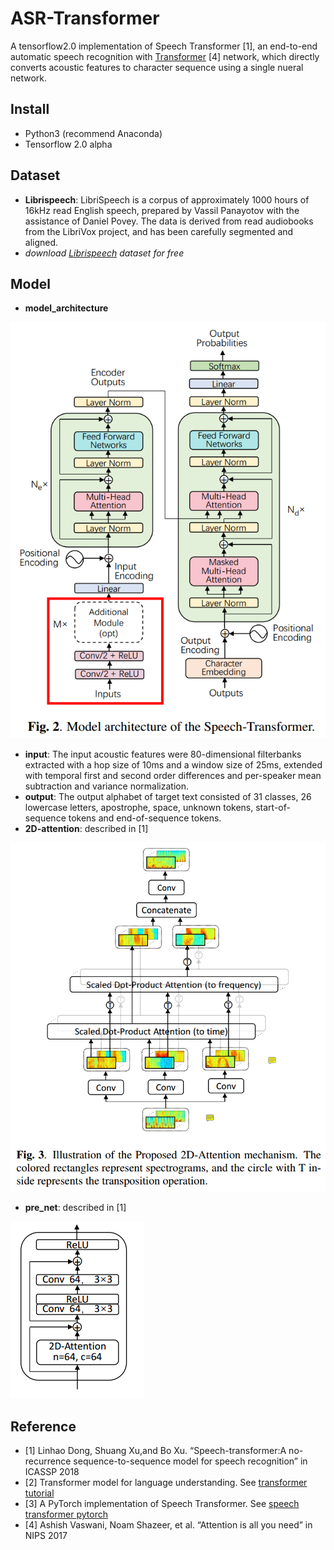 # ASR-Transformer
A tensorflow2.0 implementation of Speech Transformer [1], an end-to-end automatic speech recognition with [Transformer](https://arxiv.org/abs/1706.03762) [4] network, which directly converts acoustic features to character sequence using a single nueral network.

## Install
- Python3 (recommend Anaconda)
- Tensorflow 2.0 alpha

## Dataset
- **Librispeech**: LibriSpeech is a corpus of approximately 1000 hours of 16kHz read English speech, prepared by Vassil Panayotov with the assistance of Daniel Povey. The data is derived from read audiobooks from the LibriVox project, and has been carefully segmented and aligned.
- *download [Librispeech](http://www.openslr.org/12/) dataset for free* 

## Model
- **model_architecture**


![model_architecture](egs/ST.png)
- **input**: The input acoustic features were 80-dimensional filterbanks extracted with a hop size of 10ms and a window size of 25ms, extended with temporal first and second order differences and per-speaker mean subtraction and variance normalization.
- **output**: The output alphabet of target text consisted of 31 classes, 26 lowercase letters, apostrophe, space, unknown tokens, start-of-sequence tokens and end-of-sequence tokens.
- **2D-attention**: described in [1]

![2D-ATT](egs/2D-attention.png)
- **pre_net**: described in [1]

![pre_nET](egs/module.png)

## Reference
- [1] Linhao Dong, Shuang Xu,and Bo Xu. “Speech-transformer:A no-recurrence sequence-to-sequence model for speech recognition” in ICASSP 2018
- [2] Transformer model for language understanding.  See [transformer tutorial](https://www.tensorflow.org/alpha/tutorials/text/transformer)
- [3] A PyTorch implementation of Speech Transformer. See [speech transformer pytorch](https://github.com/kaituoxu/Speech-Transformer)
- [4] Ashish Vaswani, Noam Shazeer, et al. “Attention is all you need” in NIPS 2017

